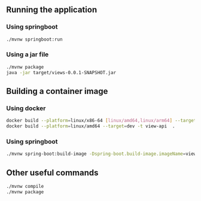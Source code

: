 ## Running the application
### Using springboot
```bash
./mvnw springboot:run
```
### Using a jar file
```bash
./mvnw package
java -jar target/views-0.0.1-SNAPSHOT.jar
```
## Building a container image
### Using docker
```bash
docker build --platform=linux/x86-64 [linux/amd64,linux/arm64] --target=dev -t view-api  .
docker build --platform=linux/amd64 --target=dev -t view-api  .
```
### Using springboot
```bash
./mvnw spring-boot:build-image -Dspring-boot.build-image.imageName=view-api -Dspring.profiles.active=dev
```

## Other useful commands
```bash
./mvnw compile
./mvnw package
```
